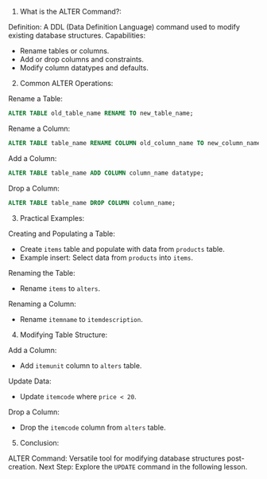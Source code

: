 1. What is the ALTER Command?:

Definition: A DDL (Data Definition Language) command used to modify existing database structures.
Capabilities:

- Rename tables or columns.
- Add or drop columns and constraints.
- Modify column datatypes and defaults.

2. Common ALTER Operations:

Rename a Table:

```sql
ALTER TABLE old_table_name RENAME TO new_table_name;
```

Rename a Column:

```sql
ALTER TABLE table_name RENAME COLUMN old_column_name TO new_column_name;
```

Add a Column:

```sql
ALTER TABLE table_name ADD COLUMN column_name datatype;
```

Drop a Column:

```sql
ALTER TABLE table_name DROP COLUMN column_name;
```

3. Practical Examples:

Creating and Populating a Table:

- Create `items` table and populate with data from `products` table.
- Example insert: Select data from `products` into `items`.

Renaming the Table:

- Rename `items` to `alters`.

Renaming a Column:

- Rename `itemname` to `itemdescription`.

4. Modifying Table Structure:

Add a Column:

- Add `itemunit` column to `alters` table.

Update Data:

- Update `itemcode` where `price < 20`.

Drop a Column:

- Drop the `itemcode` column from `alters` table.

5. Conclusion:

ALTER Command: Versatile tool for modifying database structures post-creation.
Next Step: Explore the `UPDATE` command in the following lesson.
